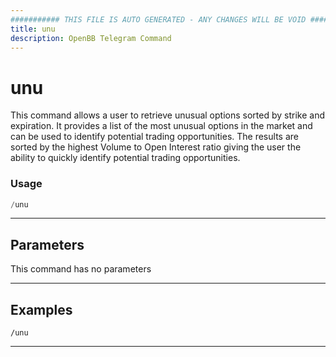 ```yaml
---
########### THIS FILE IS AUTO GENERATED - ANY CHANGES WILL BE VOID ###########
title: unu
description: OpenBB Telegram Command
---
```


# unu

This command allows a user to retrieve unusual options sorted by strike and expiration. It provides a list of the most unusual options in the market and can be used to identify potential trading opportunities. The results are sorted by the highest Volume to Open Interest ratio giving the user the ability to quickly identify potential trading opportunities.

### Usage

```python wordwrap
/unu
```

---

## Parameters

This command has no parameters



---

## Examples

```
/unu
```
---
